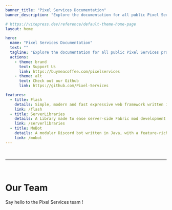 ```yaml
---
banner_title: "Pixel Services Documentation"
banner_description: "Explore the documentation for all public Pixel Services projects"

# https://vitepress.dev/reference/default-theme-home-page
layout: home

hero:
  name: "Pixel Services Documentation"
  text: ""
  tagline: "Explore the documentation for all public Pixel Services projects"
  actions:
    - theme: brand
      text: Support Us
      link: https://buymeacoffee.com/pixelservices
    - theme: alt
      text: Check out our Github
      link: https://github.com/Pixel-Services

features:
  - title: Flash
    details: Simple, modern and fast expressive web framework written in Java.
    link: /flash
  - title: ServerLibraries
    details: A Library made to ease server-side Fabric mod development.
    link: /serverlibraries
  - title: MoBot
    details: A modular Discord bot written in Java, with a feature-rich API.
    link: /mobot
---
```


<br>

---

<br>

<script setup>
import { VPTeamMembers } from 'vitepress/theme';

const members = [
  {
    avatar: 'https://avatars.githubusercontent.com/u/83401018?v=4',
    name: 'Relism',
    title: 'Backend Developer',
    links: [
      { icon: 'github', link: 'https://github.com/Relism' },
    ]
  },
{
    avatar: 'https://avatars.githubusercontent.com/u/69807609?v=4',
    name: 'Sieadev',
    title: 'Developer',
    links: [
      { icon: 'github', link: 'https://github.com/sieadev' },
    ]
  },
]
</script>

# Our Team

Say hello to the Pixel Services team !

<VPTeamMembers size="small" :members="members" />

